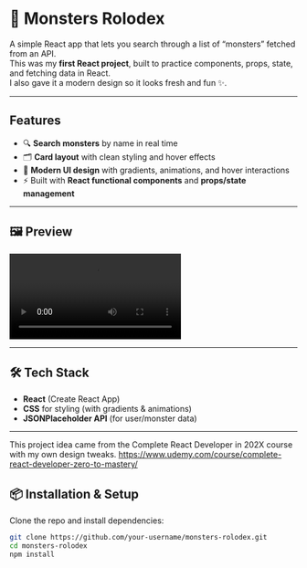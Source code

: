 # 👾 Monsters Rolodex  

A simple React app that lets you search through a list of “monsters” fetched from an API.  
This was my **first React project**, built to practice components, props, state, and fetching data in React.  
I also gave it a modern design so it looks fresh and fun ✨.  

---

##  Features  
- 🔍 **Search monsters** by name in real time  
- 🗂️ **Card layout** with clean styling and hover effects  
- 🎨 **Modern UI design** with gradients, animations, and hover interactions  
- ⚡ Built with **React functional components** and **props/state management**  

---

## 🖼️ Preview  

![Monsters Rolodex Screenshot](./Monster-Rolodex.mp4)  

---

## 🛠️ Tech Stack  
- **React** (Create React App)  
- **CSS** for styling (with gradients & animations)  
- **JSONPlaceholder API** (for user/monster data)  

---
This project idea came from the Complete React Developer in 202X course with my own design tweaks.
https://www.udemy.com/course/complete-react-developer-zero-to-mastery/

## 📦 Installation & Setup  

Clone the repo and install dependencies:  
```bash
git clone https://github.com/your-username/monsters-rolodex.git
cd monsters-rolodex
npm install
